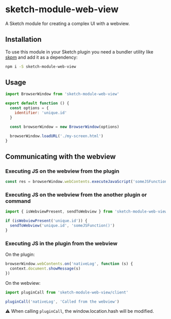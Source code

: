 # sketch-module-web-view

A Sketch module for creating a complex UI with a webview.

## Installation

To use this module in your Sketch plugin you need a bundler utility like [skpm](https://github.com/skpm/skpm) and add it as a dependency:

```bash
npm i -S sketch-module-web-view
```

## Usage

```js
import BrowserWindow from 'sketch-module-web-view'

export default function () {
  const options = {
    identifier: 'unique.id'
  }

  const browserWindow = new BrowserWindow(options)

  browserWindow.loadURL('./my-screen.html')
}
```

## Communicating with the webview

### Executing JS on the webview from the plugin

```js
const res = browserWindow.webContents.executeJavaScript('someJSFunction()')
```

### Executing JS on the webview from the another plugin or command

```js
import { isWebviewPresent, sendToWebview } from 'sketch-module-web-view/remote'

if (isWebviewPresent('unique.id')) {
  sendToWebview('unique.id', 'someJSFunction()')
}
```

### Executing JS in the plugin from the webview

On the plugin:
```js
browserWindow.webContents.on('nativeLog', function (s) {
  context.document.showMessage(s)
})
```

On the webview:
```js
import pluginCall from 'sketch-module-web-view/client'

pluginCall('nativeLog', 'Called from the webview')
```

⚠️  When calling `pluginCall`, the window.location.hash will be modified.
